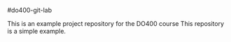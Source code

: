 #do400-git-lab

This is an example project repository for the DO400 course
This repository is a simple example.
